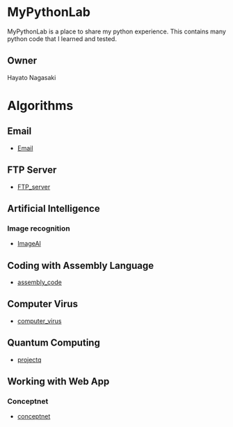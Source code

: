 # MyPythonLab
MyPythonLab is a place to share my python experience. This contains many python code that I learned and tested.

## Owner

Hayato Nagasaki


# Algorithms

## Email
- [Email](./Email)


## FTP Server
- [FTP_server](./FTP_server)


## Artificial Intelligence
### Image recognition
- [ImageAI](./ImageAI)


## Coding with Assembly Language
- [assembly_code](./assembly_code)

## Computer Virus
- [computer_virus](./computer_virus)


## Quantum Computing
- [projectq](./projectq)

## Working with Web App
### Conceptnet
- [conceptnet](./conceptnet)


